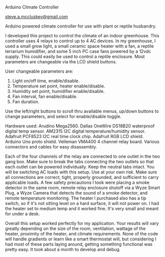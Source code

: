 Arduino Climate Controller

steve.a.mccluskey@gmail.com

Arduino powered climate controller for use with plant or reptile husbandry.

I developed this project to control the climate of an indoor greenhouse. This controller uses 4 relays to control up to 4 AC devices. In my greenhouse, I used a
small grow light, a small ceramic space heater with a fan, a reptile terrarium humidifier, and some 5 inch PC case fans powered by a 12vdc supply. This could easily be used to control a reptile enclosure.
Most parameters are changeable via the LCD shield buttons.

User changeable parameters are:
1) Light on/off time, enable/disable.
2) Temperature set point, heater enable/disable.
3) Humidity set point, humidifier enable/disable.
4) Fan interval, fan enable/disable.
5) Fan duration.

Use the left/right buttons to scroll thru available menus, up/down buttons to change parameters, and select for enable/disable toggle.


Hardware used:
Arudino Mega2560.
Dallas OneWire DS18B20 waterproof digital temp sensor.
AM2315 I2C digital temperature/humidity sensor.
Adafruit PCF8523 I2C real time clock chip.
Adafruit RGB LCD shield. 
Arduino Uno proto shield.
Velleman VMA400 4 channel relay board.
Various connectors and cables for easy disassembly.

Each of the four channels of the relay are connected to one outlet in the two gang box. Make sure to break the tabs connecting the two outlets so that each outlet
can be powered individually. Keep the neutral tabs intact. You will be switching AC loads with this setup. Use at your own risk. Make sure all connections are correct,
tight, properly grounded, and sufficient to carry applicable loads. A few safety precautions I took were placing a smoke detector in the same room, remote relay enclosure shutoff via a Wyze Smart Plug, a Wyze Camera that detects the sound of a smoke detector, and remote temperature monitoring. The heater I purchased also has a tip switch, so if it's not sitting level on a hard surface, it will not power on. I had the heater set to medium temp and it worked fine. It's very small and meant for under a desk.

Overall this setup worked perfectly for my application. Your results will vary greatly depending on the size of the room, ventilation, wattage of the heater, proximity of the
heater, and climate requirements. None of the code will handle gradients or learn like a smart thermostat will, but considering I had most of these parts laying around,
getting something functional was pretty easy. It took about a month to develop and debug.
